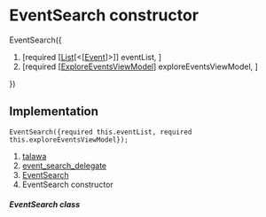 
<div>

# EventSearch constructor

</div>


EventSearch({

1.  [required
    [[List](https://api.flutter.dev/flutter/dart-core/List-class.md)[\<[[Event](../../models_events_event_model/Event-class.md)]\>]]
    eventList, ]
2.  [required
    [[ExploreEventsViewModel](../../view_model_after_auth_view_models_event_view_models_explore_events_view_model/ExploreEventsViewModel-class.md)]
    exploreEventsViewModel,
    ]

})



## Implementation

``` language-dart
EventSearch({required this.eventList, required this.exploreEventsViewModel});
```







1.  [talawa](../../index.md)
2.  [event_search_delegate](../../widgets_event_search_delegate/)
3.  [EventSearch](../../widgets_event_search_delegate/EventSearch-class.md)
4.  EventSearch constructor

##### EventSearch class







